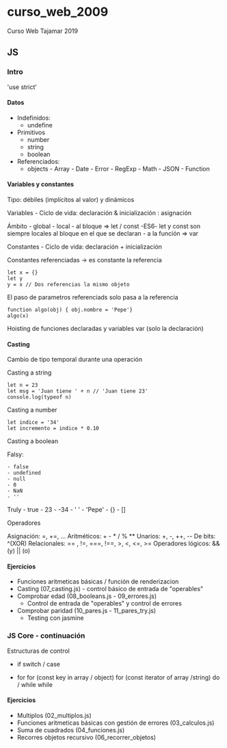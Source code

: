 # curso_web_2009
Curso Web Tajamar 2019

## JS ##

### Intro ###

'use strict'

#### Datos ##### 

- Indefinidos: 
    - undefine
- Primitivos
    - number
    - string
    - boolean
- Referenciados: 
    - objects
            - Array
            - Date
            - Error
            - RegExp
            - Math
            - JSON
            - Function

#### Variables y constantes ####

Tipo: débiles (implícitos al valor) y dinámicos

Variables
    - Ciclo de vida: 
        declaración & inicialización : asignación

Ámbito
    - global
    - local 
        - al bloque => let / const -ES6- let y const son siempre locales al bloque en el que se declaran
        - a la función => var

Constantes
    - Ciclo de vida: declaración + inicialización 

Constantes referenciadas -> es constante la referencia

```JS
let x = {}
let y
y = x // Dos referencias la mismo objeto
```
El paso de parametros referenciads 
solo pasa a la referencia

```JS
function algo(obj) { obj.nombre = 'Pepe'}
algo(x)
```

Hoisting de funciones declaradas y variables var (solo la declaración)

#### Casting #### 
 
Cambio de tipo temporal durante una operación

Casting a string

```JS 
let n = 23
let msg = 'Juan tiene ' + n // 'Juan tiene 23'
console.log(typeof n)
```

Casting a number

```JS 
let indice = '34'
let incremento = indice * 0.10
```

Casting a boolean

Falsy: 

    - false
    - undefined
    - null
    - 0
    - NaN
    - ''

Truly
    - true
    - 23
    - -34
    - ' '
    - 'Pepe'
    - {}
    - []

Operadores

Asignación: =, +=, ...
Aritméticos: + - * / % **
    Unarios: +, -, ++, --
De bits: ^(XOR)
Relacionales: == , !=, ===, !==, >, <, <=, >=
Operadores lógicos: && (y) || (o)

#### Ejercicios ####

- Funciones aritmeticas básicas / función de renderizacion
- Casting (07_casting.js) - control básico de entrada de "operables" 
- Comprobar edad (08_booleans.js - 09_errores.js)
    - Control de entrada de "operables" y control de errores
- Comprobar paridad (10_pares.js - 11_pares_try.js)
    - Testing con jasmine

### JS Core - continuación ###

Estructuras de control

- if
    switch / case

- for
    for (const key in array / object)
    for (const iterator of array /string) 
    do / while
    while

#### Ejercicios ####

- Multiplos (02_multiplos.js)
- Funciones aritmeticas básicas con gestión de errores (03_calculos.js)
- Suma de cuadrados (04_funciones.js)
- Recorres objetos recursivo (06_recorrer_objetos)


